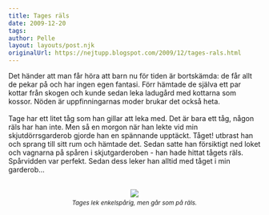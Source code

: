 ```yaml
---
title: Tages räls
date: 2009-12-20
tags: 	
author: Pelle
layout: layouts/post.njk
originalUrl: https://nejtupp.blogspot.com/2009/12/tages-rals.html
---
```


Det händer att man får höra att barn nu för tiden är bortskämda: de får allt de pekar på och har ingen egen fantasi. Förr hämtade de själva ett par kottar från skogen och kunde sedan leka ladugård med kottarna som kossor. Nöden är uppfinningarnas moder brukar det också heta.<br><br>Tage har ett litet tåg som han gillar att leka med. Det är bara ett tåg, någon räls har han inte. Men så en morgon när han lekte vid min skjutdörrsgarderob gjorde han en spännande upptäckt. Tåget! utbrast han och sprang till sitt rum och hämtade det. Sedan satte han försiktigt ned loket och vagnarna på spåren i skjutgarderoben - han hade hittat tågets räls. Spårvidden var perfekt. Sedan dess leker han alltid med tåget i min garderob...<br><br><div style="text-align: center;"><img src="../../../../img/_MG_9623_1024pix.jpg"><span style="font-size:85%;"><span style="font-style: italic;"><br>Tages lek enkelspårig, men går som på räls.<br></span></span></div>
<!-- no comments on this post -->